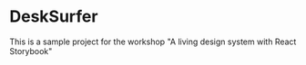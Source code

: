 # DeskSurfer

This is a sample project for the workshop "A living design system with React Storybook"